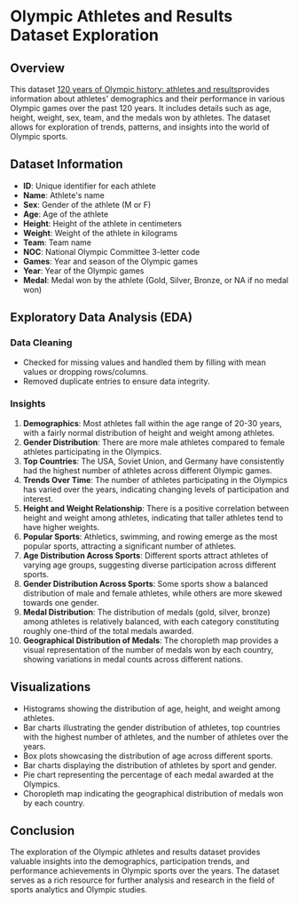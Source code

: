 # Olympic Athletes and Results Dataset Exploration

## Overview
This dataset [120 years of Olympic history: athletes and results](https://www.kaggle.com/datasets/heesoo37/120-years-of-olympic-history-athletes-and-results/data)provides information about athletes' demographics and their performance in various Olympic games over the past 120 years. It includes details such as age, height, weight, sex, team, and the medals won by athletes. The dataset allows for exploration of trends, patterns, and insights into the world of Olympic sports.

## Dataset Information
- **ID**: Unique identifier for each athlete
- **Name**: Athlete's name
- **Sex**: Gender of the athlete (M or F)
- **Age**: Age of the athlete
- **Height**: Height of the athlete in centimeters
- **Weight**: Weight of the athlete in kilograms
- **Team**: Team name
- **NOC**: National Olympic Committee 3-letter code
- **Games**: Year and season of the Olympic games
- **Year**: Year of the Olympic games
- **Medal**: Medal won by the athlete (Gold, Silver, Bronze, or NA if no medal won)

## Exploratory Data Analysis (EDA)

### Data Cleaning
- Checked for missing values and handled them by filling with mean values or dropping rows/columns.
- Removed duplicate entries to ensure data integrity.

### Insights
1. **Demographics**: Most athletes fall within the age range of 20-30 years, with a fairly normal distribution of height and weight among athletes.
2. **Gender Distribution**: There are more male athletes compared to female athletes participating in the Olympics.
3. **Top Countries**: The USA, Soviet Union, and Germany have consistently had the highest number of athletes across different Olympic games.
4. **Trends Over Time**: The number of athletes participating in the Olympics has varied over the years, indicating changing levels of participation and interest.
5. **Height and Weight Relationship**: There is a positive correlation between height and weight among athletes, indicating that taller athletes tend to have higher weights.
6. **Popular Sports**: Athletics, swimming, and rowing emerge as the most popular sports, attracting a significant number of athletes.
7. **Age Distribution Across Sports**: Different sports attract athletes of varying age groups, suggesting diverse participation across different sports.
8. **Gender Distribution Across Sports**: Some sports show a balanced distribution of male and female athletes, while others are more skewed towards one gender.
9. **Medal Distribution**: The distribution of medals (gold, silver, bronze) among athletes is relatively balanced, with each category constituting roughly one-third of the total medals awarded.
10. **Geographical Distribution of Medals**: The choropleth map provides a visual representation of the number of medals won by each country, showing variations in medal counts across different nations.

## Visualizations
- Histograms showing the distribution of age, height, and weight among athletes.
- Bar charts illustrating the gender distribution of athletes, top countries with the highest number of athletes, and the number of athletes over the years.
- Box plots showcasing the distribution of age across different sports.
- Bar charts displaying the distribution of athletes by sport and gender.
- Pie chart representing the percentage of each medal awarded at the Olympics.
- Choropleth map indicating the geographical distribution of medals won by each country.

## Conclusion
The exploration of the Olympic athletes and results dataset provides valuable insights into the demographics, participation trends, and performance achievements in Olympic sports over the years. The dataset serves as a rich resource for further analysis and research in the field of sports analytics and Olympic studies.
